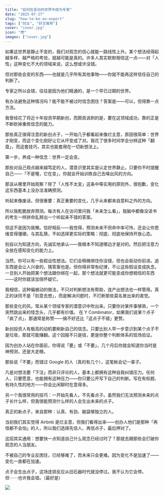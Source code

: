 ```yaml
---
title: "如何在变动的世界中成为专家"
date: "2025-07-27"
slug: "how-to-be-an-expert"
tags: ["创业", "好文推荐"]
cover: "cover.jpg"
icon: "😎"
images: ["cover.jpg"]
---
```

如果这世界是静止不变的，我们对观念的信心就能一路线性上升。某个想法经得起越多样、越严格的考验，就越可能是真的。许多人其实默默相信这一点——对「人性」这种变化不大的领域来说，这么想或许没错。



但对那些会变的东西——也就是几乎所有其他事物——你就不能再这样信任自己的判断了。



专家之所以会错，往往是因为他们精通的，是一个早已过期的世界。



有办法避免这种情况吗？能不能不被过时信念困住？答案是——可以，但得靠一点方法。



我曾经花了将近十年投资早期新创，而颇具讽刺的是，要在这领域成功，靠的正是不断砍掉重练信念的能力。



那些真正值得注意的新创点子，一开始几乎都看起来像烂主意，原因很简单：世界才刚变，而这个变化刚好让它从坏变成了对。我花了很多时间学会分辨这种「翻盘」，而这套技巧，其实也能套用在一切新想法上。



第一步，养成一种信念：世界一定会变。



那些对自己观点越来越笃定的人，潜意识里其实是认定世界静止。只要你不时提醒自己——「不是喔，它在变」，你就会开始训练自己去嗅出风的方向。



那该从哪里开始观察？除了「人性不太变」这条中等实用的原则外，很抱歉，变化这东西基本上没办法准确预测。



听起来像废话，但很重要：真正重要的变化，几乎从来都来自意料之外的方向。



所以我乾脆放弃预测。每次有人在访问里问我「未来怎么看」，我脑中都像没读书的考生一样拼命乱掰出一个听起来不错的答案。



但这不是因为我懒。恰好相反——我觉得，预测未来不但命中率可怜，还会让你思维变得僵硬。与其乱猜，不如选择更实际的策略：彻底、彻底地保持开放心态。



别自以为知道方向，先诚实地承认——我根本不知道哪边才是对的。然后把注意力全放在感知变化的能力上。



当然，你可以有一些假设性想法。它们会稍微绑住你没错，但也会驱动你前进。追东西是会让人兴奋的，猜答案也是。但你得非常有纪律，不让这些假设变成执念。
一旦别人开始把某个想法跟你绑在一起，那个想法就更可能变成你想相信的东西——这时你就该加倍怀疑它。



我相信，这种偏被动的做法，不只对判断想法有帮助，连产出想法也一样管用。真正的诀窍不是「刻意去想」，而是解决问题时，不打断那些莫名冒出来的直觉。



那些变化的风，常从某个领域专家的潜意识中吹出来。只要你对某件事够熟，一个突然跳出来的怪念头，几乎都有价值。
在 Y Combinator，如果我们说某个点子「疯了点」，那通常是称赞——搞不好还比「这点子不错」更赞。



新创投资人有极高的动机要刷新自己的信念。只要比别人早一步意识到某个点子不是垃圾，那就可能赚翻。这个回报不只是钱，更是你整个判断体系的现场验证。



因为创办人站在你面前，你得说「要」或「不要」，几个月后你就会知道你当时是神预测，还是大走眼。



那些说「不要」而错过 Google 的人（真的有几个），这笔帐会记一辈子。



凡是对想法要「下注」而非只评论的人，基本上都拥有这种自我纠错压力。任何人，只要愿意，也能拥有这种压力——你只要公开写下自己的判断。写在有标题、有持久性的地方——你会比闲聊时在意得多。



另一个我很常用的技巧：一开始先看人，不先看点子。虽然我们无法预测未来的点子长什么样，但我很能预测什么样的人会生出未来的点子。



真正的新点子，来自那种：认真、有劲、脑袋够独立的人。



当初我们其实觉得 Airbnb 是烂主意，但我们看得出来——创办人他们是那种「再怪都不会怕」的人，所以我们选择先信人、再信点子，最后押对了。



这招其实通用：想要快一点知道自己什么观念已经过时了？那就去跟那些会打破你观念的人当朋友。



不被自己的专业反困住，已经够难了，而未来只会更难。因为变化不是加速了——变化一直都在加速。



点子会生出点子，这场连锁反应从旧石器时代就没停过。我不认为它会停。
但⋯⋯也许我会错。（最好是）




![](https://prod-files-secure.s3.us-west-2.amazonaws.com/112d0858-5090-4d34-a606-b75eb8d65fd2/46476355-9cf3-4e99-9b7a-3531bc426380/1000202064.png?X-Amz-Algorithm=AWS4-HMAC-SHA256&X-Amz-Content-Sha256=UNSIGNED-PAYLOAD&X-Amz-Credential=ASIAZI2LB4662E4UNTUS%2F20250827%2Fus-west-2%2Fs3%2Faws4_request&X-Amz-Date=20250827T104606Z&X-Amz-Expires=3600&X-Amz-Security-Token=IQoJb3JpZ2luX2VjEDIaCXVzLXdlc3QtMiJIMEYCIQDLWzag1Aq23eA1lr78IUnx48EmKSLatsX7IIWXo4rN5wIhAPgpi%2BQd75M%2FtUGWugyyniltYQ6ZVsOJdWaA6morQtmcKogECIv%2F%2F%2F%2F%2F%2F%2F%2F%2F%2FwEQABoMNjM3NDIzMTgzODA1Igw%2BYxiMRNhnpzcrAPAq3AMJYAllh1CLm%2F%2BLjkW1lv6NxshbFUPUXSAM7o0b4vnRsyRM2UoTS6nn9U6k0vq21McNKjalSM00oN1fFzqkxH57Pbjg7w4sQ%2BIuRWcwOZHAcRhBAaKqHptaRCx%2B%2FwgiCUBUGoqPsXvEfLEGgHiap1jYxkYKKs6zEGpVRPnglfzWYOzNjbnrR1ehjUlzapBa6LrubuVCUH5nzO4RBPLywkPwI3nr9%2FOk7KYawzVL698kmGm0KKXCsJsBn9tpFzEpLOk5aq4M4KpU%2BOGoNP15ZnlrbAnBtWP%2BaUWu8gLYCTvvoOicC937UxgKWaCWpeUJeaVpS2Rb1AvnUs9S9%2FczP8JNeY3mxUKI%2BZ6hPuDUzqLfhPOFq346rXlfAHy63769jGMduyU7bqHK7J5ljYhMlCDzrPWi0TqkO67FzoJD5ks58rjPVYRkuBfmIAP%2Bgsr%2FrQ9ysaTuI64qO8rO%2BWe615Wfg2IbvGaDh3WpWG6gIDJsPgN2SgdeKYuTiOdaIZD7vOa2eKeuXZcbBqSgKTyp6ZzQ9fWpMifR2AV8lTnWNNwkYuJVE3ZxDvrWkHharcBUZGVI0hgOxxluviXUzyZ3BFWI3kvYC1zkDYEtObJdyMghbnoyJMbZhAf5jkQCwjDkqLvFBjqkAUrgLD3WLfl%2FuBzzTL62Dk%2BGNYzbBfKlxn62M7UifL9KvjD3wq1r6kuGYYYVzDNJ0fRFOFx1Crptt75YVWWbiSgb%2BVZThuMpKFkC1MlqI92ooqd8wK%2FeeURUXCl1%2BcrS1Tnm50nj5LR4k78LIiMhfRoPatergBFieKNL3rkiqhWy8snRxfrY9PQVnrqAEfcJyRmI3uCuoigFUbYgFsMf42SVn4KK&X-Amz-Signature=5abc04bd99b0061a43d71eb0c2849a673ebad78917ecbaed07fe331d2f2b0fa3&X-Amz-SignedHeaders=host&x-amz-checksum-mode=ENABLED&x-id=GetObject)

